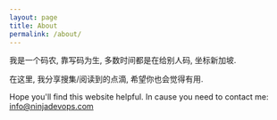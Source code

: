 ```yaml
---
layout: page
title: About
permalink: /about/
---
```


我是一个码农, 靠写码为生, 多数时间都是在给别人码, 坐标新加坡. 

在这里, 我分享搜集/阅读到的点滴, 希望你也会觉得有用. 


Hope you'll find this website helpful.
In cause you need to contact me: info@ninjadevops.com

